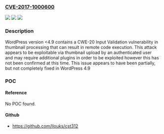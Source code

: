 ### [CVE-2017-1000600](https://cve.mitre.org/cgi-bin/cvename.cgi?name=CVE-2017-1000600)
![](https://img.shields.io/static/v1?label=Product&message=n%2Fa&color=blue)
![](https://img.shields.io/static/v1?label=Version&message=n%2Fa&color=blue)
![](https://img.shields.io/static/v1?label=Vulnerability&message=n%2Fa&color=brighgreen)

### Description

WordPress version <4.9 contains a CWE-20 Input Validation vulnerability in thumbnail processing that can result in remote code execution. This attack appears to be exploitable via thumbnail upload by an authenticated user and may require additional plugins in order to be exploited however this has not been confirmed at this time. This issue appears to have been partially, but not completely fixed in WordPress 4.9

### POC

#### Reference
No POC found.

#### Github
- https://github.com/llouks/cst312

